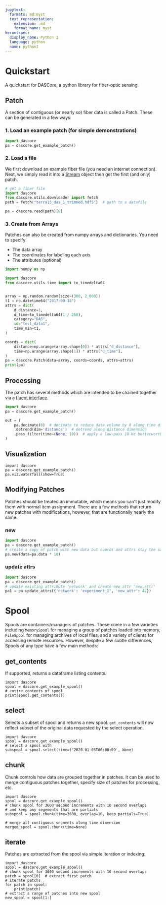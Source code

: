 ```yaml
---
jupytext:
  formats: md:myst
  text_representation:
    extension: .md
    format_name: myst
kernelspec:
  display_name: Python 3
  language: python
  name: python3
---
```

# Quickstart

A quickstart for DASCore, a python library for fiber-optic sensing.

## Patch
A section of contiguous (or nearly so) fiber data is called a Patch. These can be generated in a few ways:


### 1. Load an example patch (for simple demonstrations)

```python
import dascore
pa = dascore.get_example_patch()
```

### 2. Load a file

We first download an example fiber file (you need an internet connection).
Next, we simply read it into a [Stream](#Stream) object then get the first (and only) patch.

```python
# get a fiber file
import dascore
from dascore.utils.downloader import fetch
path = fetch("terra15_das_1_trimmed.hdf5")  # path to a datafile

pa = dascore.read(path)[0]
```

### 3. Create from Arrays

Patches can also be created from numpy arrays and dictionaries. You need to specify:

- The data array
- The coordinates for labeling each axis
- The attributes (optional)


```python
import numpy as np

import dascore
from dascore.utils.time import to_timedelta64


array = np.random.random(size=(300, 2_000))
t1 = np.datetime64("2017-09-18")
attrs = dict(
    d_distance=1,
    d_time=to_timedelta64(1 / 250),
    category="DAS",
    id="test_data1",
    time_min=t1,
)

coords = dict(
    distance=np.arange(array.shape[0]) * attrs["d_distance"],
    time=np.arange(array.shape[1]) * attrs["d_time"],
)
pa = dascore.Patch(data=array, coords=coords, attrs=attrs)
print(pa)
```

## Processing
The patch has several methods which are intended to be chained together via a [fluent interface](https://en.wikipedia.org/wiki/Fluent_interface).

```python
import dascore
pa = dascore.get_example_patch()

out = (
    pa.decimate(8)  # decimate to reduce data volume by 8 along time dimension
    .detrend(dim='distance')  # detrend along distance dimension
    .pass_filter(time=(None, 10))  # apply a low-pass 10 Hz butterworth filter
)
```

## Visualization

```{code-cell}
import dascore
pa = dascore.get_example_patch()
pa.viz.waterfall(show=True)
```

## Modifying Patches

Patches should be treated an immutable, which means you can't just modify
them with normal item assignment. There are a few methods that return new
patches with modifications, however, that are functionally nearly the same.

### new

```python
import dascore
pa = dascore.get_example_patch()
# create a copy of patch with new data but coords and attrs stay the same
pa.new(data=pa.data * 10)
```

### update attrs

```python
import dascore
pa = dascore.get_example_patch()
# update existing attribute 'network' and create new attr 'new_attr'
pa1 = pa.update_attrs({'network': 'experiment_1', 'new_attr': 42})
```


# Spool

Spools are containers/managers of patches. These come in a few varieties
including `MemorySpool` for managing a group of patches loaded into memory,
`FileSpool` for managing archives of local files, and a variety of clients
for accessing remote resources. However, despite a few subtle differences,
Spools of any type have a few main methods:

## get_contents

If supported, returns a dataframe listing contents.

```{code-cell}
import dascore
spool = dascore.get_example_spool()
# entire contents of spool
print(spool.get_contents())
```

## select

Selects a subset of spool and returns a new spool. `get_contents` will now
reflect subset of the original data requested by the select operation.

```{code-cell}
import dascore
spool = dascore.get_example_spool()
# select a spool with
subspool = spool.select(time=('2020-01-03T00:00:09', None)
```

## chunk

Chunk controls how data are grouped together in patches. It can be used to
merge contiguous patches together, specify size of patches for processing,
etc.

```{code-cell}
import dascore
spool = dascore.get_example_spool()
# chunk spool for 3600 second increments with 10 second overlaps
# and keep any segements that are partials
subspool = spool.chunk(time=3600, overlap=10, keep_partials=True)

# merge all contiguous segments along time dimension
merged_spool = spool.chunk(time=None)
```

## iterate

Patches are extracted from the spool via simple iteration or indexing:

```{code-cell}
import dascore
spool = dascore.get_example_spool()
# chunk spool for 3600 second increments with 10 second overlaps
patch = spool[0]  # extract first patch
# iterate patchs
for patch in spool:
    print(patch)
# extract a range of patches into new spool
new_spool = spool[1:]
```
